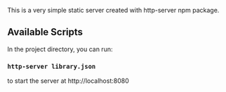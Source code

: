 This is a very simple static server created with http-server npm package.

## Available Scripts

In the project directory, you can run:

### `http-server library.json`

to start the server at http://localhost:8080
